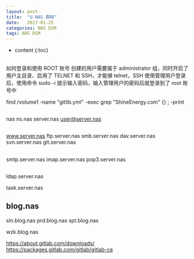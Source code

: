 ```yaml
---
layout: post
title:  "U-NAS 群晖"
date:   2017-01-25
categories: NAS DSM
tags: NAS DSM
---
```


* content
{:toc}

## 
如何登录和使用 ROOT 账号
创建的用户需要属于 administrator 组，同时开启了用户主目录、启用了 TELNET 和 SSH，才能够 telnet，SSH
使用管理用户登录后，使用命令 sudo -i 提示输入密码，输入管理用户的密码后就登录到了 root 账号中


find /volume1 -name "gitlib.yml" -exec grep "ShineEnergy.com" {} \; -print

##
nas
ns.nas
server.nas                  user@server.nas

##
www.server.nas
ftp.server.nas
smb.server.nas
dav.server.nas
svn.server.nas
git.server.nas

##
smtp.server.nas
imap.server.nas
pop3.server.nas

##
ldap.server.nas

task.server.nas

## blog.nas

sln.blog.nas
prd.blog.nas
spt.blog.nas

wzk.blog.nas


https://about.gitlab.com/downloads/
https://packages.gitlab.com/gitlab/gitlab-ce
